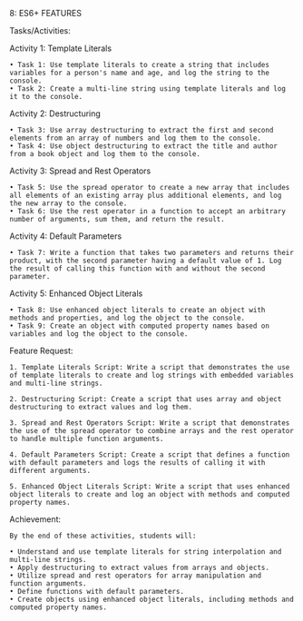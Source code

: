 8: ES6+ FEATURES

Tasks/Activities:

Activity 1: Template Literals

    • Task 1: Use template literals to create a string that includes variables for a person's name and age, and log the string to the console.
    • Task 2: Create a multi-line string using template literals and log it to the console.

Activity 2: Destructuring

    • Task 3: Use array destructuring to extract the first and second elements from an array of numbers and log them to the console.
    • Task 4: Use object destructuring to extract the title and author from a book object and log them to the console.

Activity 3: Spread and Rest Operators

    • Task 5: Use the spread operator to create a new array that includes all elements of an existing array plus additional elements, and log the new array to the console.
    • Task 6: Use the rest operator in a function to accept an arbitrary number of arguments, sum them, and return the result.

Activity 4: Default Parameters

    • Task 7: Write a function that takes two parameters and returns their product, with the second parameter having a default value of 1. Log the result of calling this function with and without the second parameter.

Activity 5: Enhanced Object Literals

    • Task 8: Use enhanced object literals to create an object with methods and properties, and log the object to the console.
    • Task 9: Create an object with computed property names based on variables and log the object to the console.

Feature Request:

    1. Template Literals Script: Write a script that demonstrates the use of template literals to create and log strings with embedded variables and multi-line strings.

    2. Destructuring Script: Create a script that uses array and object destructuring to extract values and log them.
    
    3. Spread and Rest Operators Script: Write a script that demonstrates the use of the spread operator to combine arrays and the rest operator to handle multiple function arguments.
    
    4. Default Parameters Script: Create a script that defines a function with default parameters and logs the results of calling it with different arguments.
    
    5. Enhanced Object Literals Script: Write a script that uses enhanced object literals to create and log an object with methods and computed property names.

Achievement:

    By the end of these activities, students will:

    • Understand and use template literals for string interpolation and multi-line strings.
    • Apply destructuring to extract values from arrays and objects.
    • Utilize spread and rest operators for array manipulation and function arguments.
    • Define functions with default parameters.
    • Create objects using enhanced object literals, including methods and computed property names.